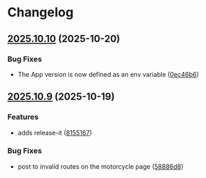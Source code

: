 # Changelog

## [2025.10.10](https://github.com/mightea/motobase/compare/2025.10.9...2025.10.10) (2025-10-20)

### Bug Fixes

* The App version is now defined as an env variable ([0ec46b6](https://github.com/mightea/motobase/commit/0ec46b6f861a3b07ef8141d877a7e1433bf98674))

## [2025.10.9](https://github.com/mightea/motobase/compare/2025.10.8...2025.10.9) (2025-10-19)

### Features

* adds release-it ([8155167](https://github.com/mightea/motobase/commit/8155167ef4467a83721f88e08375ce656b3f3824))

### Bug Fixes

* post to invalid routes on the motorcycle page ([58886d8](https://github.com/mightea/motobase/commit/58886d8569f7b90d1ed88ca708ff97dcb54356fa))
